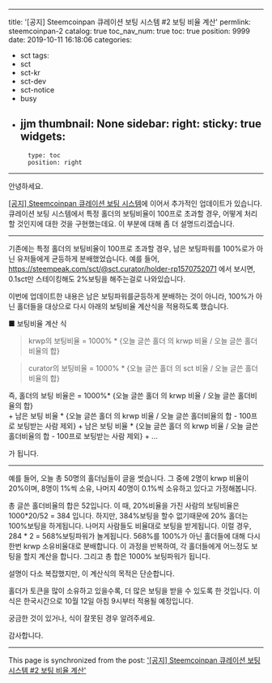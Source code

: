 
---
title: '[공지] Steemcoinpan 큐레이션 보팅 시스템 #2 보팅 비율 계산'
permlink: steemcoinpan-2
catalog: true
toc_nav_num: true
toc: true
position: 9999
date: 2019-10-11 16:18:06
categories:
- sct
tags:
- sct
- sct-kr
- sct-dev
- sct-notice
- busy
- jjm
thumbnail: None
sidebar:
    right:
        sticky: true
widgets:
    -
        type: toc
        position: right
---


안녕하세요.

[[공지] Steemcoinpan 큐레이션 보팅 시스템](https://www.steemcoinpan.com/sct/@jacobyu/steemcoinpan)에 이어서 추가적인 업데이트가 있습니다. 큐레이션 보팅 시스템에서 특정 홀더의 보팅비율이 100프로 초과할 경우, 어떻게 처리할 것인지에 대한 것을 구현했는데요. 이 부분에 대해 좀 더 설명드리겠습니다.


---

기존에는 특정 홀더의 보팅비율이 100프로 초과할 경우, 남은 보팅파워를 100%로가 아닌 유저들에게 균등하게 분배했었습니다. 예를 들어, https://steempeak.com/sct/@sct.curator/holder-rp1570752071 에서 보시면, 0.1sct만 스테이킹해도 2%보팅을 해주는걸로 나와있습니다.

이번에 업데이트한 내용은 남은 보팅파워를균등하게 분배하는 것이 아니라, 100%가 아닌 홀더들을 대상으로 다시 아래의 보팅비율 계산식을 적용하도록 했습니다.

■ 보팅비율 계산 식

> krwp의 보팅비율 = 1000% * {오늘 글쓴 홀더 의 krwp  비율 / 오늘 글쓴 홀더비율의 합}

> curator의 보팅비율 = 1000% * {오늘 글쓴 홀더 의 sct  비율 / 오늘 글쓴 홀더비율의 합}

즉, 홀더의 보팅 비율은 = 1000%* {오늘 글쓴 홀더 의 krwp  비율 / 오늘 글쓴 홀더비율의 합}  
    + 남은 보팅 비율 * {오늘 글쓴 홀더 의 krwp  비율 / 오늘 글쓴 홀더비율의 합 - 100프로 보팅받는 사람 제외} 
    + 남은 보팅 비율 * {오늘 글쓴 홀더 의 krwp  비율 / 오늘 글쓴 홀더비율의 합 - 100프로 보팅받는 사람 제외}  + ... 

가 됩니다.

---

예를 들어, 오늘 총 50명의 홀더님들이 글을 썻습니다. 그 중에 2명이 krwp 비율이 20%이며,  8명이 1%씩 소유, 나머지 40명이 0.1%씩 소유하고 있다고 가정해봅니다. 

총 글쓴 홀더비율의 합은 52입니다. 이 때, 20%비율을 가진 사람의 보팅비율은 1000*20/52 = 384 입니다. 하지만, 384%보팅을 할수 없기때문에 20% 홀더는 100%보팅을 하게됩니다. 나머지 사람들도 비율대로 보팅을 받게됩니다. 이럴 경우, 284 * 2 = 568%보팅파워가 놀게됩니다. 568%를 100%가 아닌 홀더들에 대해 다시한번 krwp 소유비율대로 분배합니다. 이 과정을 반복하여, 각 홀더들에게 어느정도 보팅을 할지 계산을 합니다. 그리고 총 합은 1000% 보팅파워가 됩니다. 

설명이 다소 복잡했지만, 이 계산식의 목적은 단순합니다. 

홀더가 토큰을 많이 소유하고 있을수록, 더 많은 보팅을 받을 수 있도록 한 것입니다. 이 식은 한국시간으로 10월 12일 아침 9시부터 적용될 예정입니다.

궁금한 것이 있거나, 식이 잘못된 경우 알려주세요.

감사합니다.

- - -

This page is synchronized from the post: ['[공지] Steemcoinpan 큐레이션 보팅 시스템 #2 보팅 비율 계산'](https://steemit.com/@jacobyu/steemcoinpan-2)
